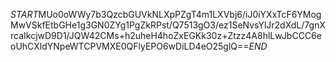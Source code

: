 $START$MUo0oWWy7b3QzcbGUVkNLXpPZgT4m1LXVbj6/iJ0iYXxTcF6YMogMwVSkfEtbGHe1g3GN0ZYg1PgZkRPst/Q7513gO3/ez1SeNvsYlJr2dXdL/7gnXrcaIkcjwD9D1/JQW42CMs+h2uheH4hoZxEGKk30z+Ztzz4A8hlLwJbCCC6eoUhCXldYNpeWTCPVMXE0QFlyEPO6wDiLD4eO25glQ==$END$
